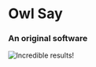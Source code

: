 # Owl Say
### An original software

![ Incredible results! ](https://i.imgur.com/NyEG8rY.png "The owl")
